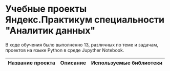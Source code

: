 # Учебные проекты Яндекс.Практикум специальности "Аналитик данных"

В ходе обучения было выполненно 13, различных по теме и задачам, проектов на языке Python в среде Jupyther Notebook.

| Название проекта | Описание | Используемые библиотеки | 
| :---------------------- | :---------------------- | :---------------------- |
